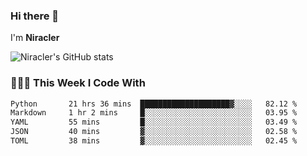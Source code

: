 ### Hi there 👋

I'm **Niracler**

![Niracler's GitHub stats](https://github-readme-stats.vercel.app/api?username=Niracler&show_icons=true)


### 👨🏻‍💻 This Week I Code With

<!--START_SECTION:waka-->

```txt
Python       21 hrs 36 mins  ████████████████████▓░░░░   82.12 %
Markdown     1 hr 2 mins     █░░░░░░░░░░░░░░░░░░░░░░░░   03.95 %
YAML         55 mins         █░░░░░░░░░░░░░░░░░░░░░░░░   03.49 %
JSON         40 mins         ▓░░░░░░░░░░░░░░░░░░░░░░░░   02.58 %
TOML         38 mins         ▓░░░░░░░░░░░░░░░░░░░░░░░░   02.45 %
```

<!--END_SECTION:waka-->

